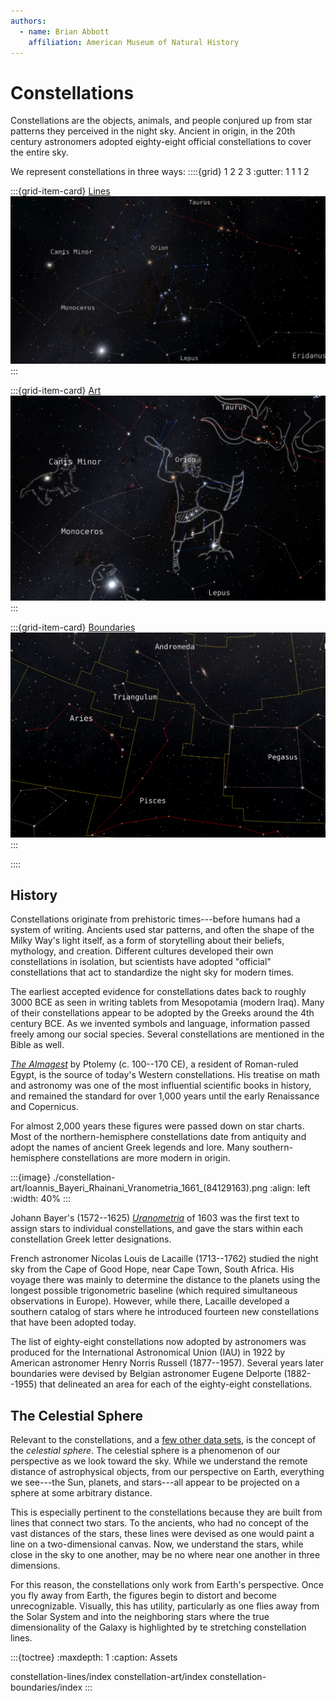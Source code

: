 ```yaml
---
authors:
  - name: Brian Abbott
    affiliation: American Museum of Natural History
---
```



# Constellations


Constellations are the objects, animals, and people conjured up from star patterns they perceived in the night sky. Ancient in origin, in the 20th century astronomers adopted eighty-eight official constellations to cover the entire sky.

We represent constellations in three ways:
::::{grid} 1 2 2 3
:gutter: 1 1 1 2

:::{grid-item-card} [Lines](./constellation-lines/index)
![constellation lines](./constellation-lines/constellation_lines_orion_labels.png)
:::

:::{grid-item-card} [Art](./constellation-art/index)
![constellation art](./constellation-art/constellation_art_orion.png)
:::

:::{grid-item-card} [Boundaries](constellation-boundaries/index)
![constellation boundaries](./constellation-boundaries/constellation-boundaries-andromeda.png)
:::

::::


## History

Constellations originate from prehistoric times---before humans had a system of writing. Ancients used star patterns, and often the shape of the Milky Way's light itself, as a form of storytelling about their beliefs, mythology, and creation. Different cultures developed their own constellations in isolation, but scientists have adopted "official" constellations that act to standardize the night sky for modern times.

The earliest accepted evidence for constellations dates back to roughly 3000 BCE as seen in writing tablets from Mesopotamia (modern Iraq). Many of their constellations appear to be adopted by the Greeks around the 4th century BCE. As we invented symbols and language, information passed freely among our social species. Several constellations are mentioned in the Bible as well.

*[The Almagest](https://en.wikipedia.org/wiki/Almagest)* by Ptolemy (c. 100--170 CE), a resident of Roman-ruled Egypt, is the source of today's Western constellations. His treatise on math and astronomy was one of the most influential scientific books in history, and remained the standard for over 1,000 years until the early Renaissance and Copernicus.

For almost 2,000 years these figures were passed down on star charts. Most of the northern-hemisphere constellations date from antiquity and adopt the names of ancient Greek legends and lore. Many southern-hemisphere constellations are more modern in origin.


:::{image} ./constellation-art/Ioannis_Bayeri_Rhainani_Vranometria_1661_(84129163).png
:align: left
:width: 40%
:::

Johann Bayer's (1572--1625) *[Uranometria](https://en.wikipedia.org/wiki/Uranometria)* of 1603 was the first text to assign stars to individual constellations, and gave the stars within each constellation Greek letter designations.

French astronomer Nicolas Louis de Lacaille (1713--1762) studied the night sky from the Cape of Good Hope, near Cape Town, South Africa. His voyage there was mainly to determine the distance to the planets using the longest possible trigonometric baseline (which required simultaneous observations in Europe). However, while there, Lacaille developed a southern catalog of stars where he introduced fourteen new constellations that have been adopted today.

The list of eighty-eight constellations now adopted by astronomers was produced for the International Astronomical Union (IAU) in 1922 by American astronomer Henry Norris Russell (1877--1957). Several years later boundaries were devised by Belgian astronomer Eugene Delporte (1882--1955) that delineated an area for each of the eighty-eight constellations.


## The Celestial Sphere

Relevant to the constellations, and a [few other data sets](../all-sky-images/index), is the concept of the _celestial sphere_. The celestial sphere is a phenomenon of our perspective as we look toward the sky. While we understand the remote distance of astrophysical objects, from our perspective on Earth, everything we see---the Sun, planets, and stars---all appear to be projected on a sphere at some arbitrary distance.

This is especially pertinent to the constellations because they are built from lines that connect two stars. To the ancients, who had no concept of the vast distances of the stars, these lines were devised as one would paint a line on a two-dimensional canvas. Now, we understand the stars, while close in the sky to one another, may be no where near one another in three dimensions. 

For this reason, the constellations only work from Earth's perspective. Once you fly away from Earth, the figures begin to distort and become unrecognizable. Visually, this has utility, particularly as one flies away from the Solar System and into the neighboring stars where the true dimensionality of the Galaxy is highlighted by te stretching constellation lines.



:::{toctree}
:maxdepth: 1
:caption: Assets

constellation-lines/index
constellation-art/index
constellation-boundaries/index
:::
